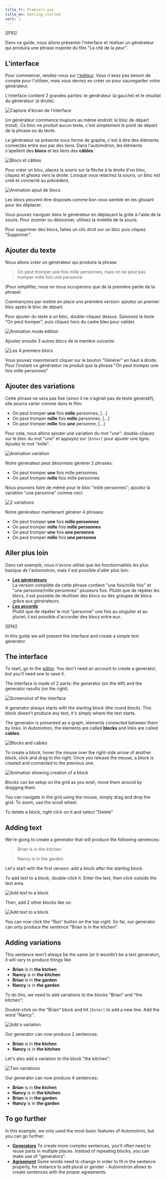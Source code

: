 ```yaml
---
title_fr: Premiers pas
title_en: Getting started
sort: 1
---
```


[[FR]]

Dans ce guide, nous allons présenter l'interface et réaliser un générateur qui produira une phrase inspirée du film "La cité de la peur".

## L'interface

Pour commencer, rendez-vous sur [l'éditeur](https://automotron.io/fr/editor). Vous n'avez pas besoin de compte pour l'utiliser, mais vous devrez en créer un pour sauvegarder votre générateur.

L'interface contient 2 grandes parties: le générateur (à gauche) et le résultat du générateur (à droite).

![Capture d'écran de l'interface](/img/content/guides/premiers-pas/interface.png)

Un générateur commence toujours au même endroit: le bloc de départ (rond). Ce bloc ne produit aucun texte, c'est simplement le point de départ de la phrase ou du texte.

Le générateur se présente sous forme de graphe, c'est à dire des éléments connectés entre eux par des liens. Dans l'automotron, les éléments s'apellent des **blocs** et les liens des **câbles**.

![Blocs et câbles](/img/content/guides/premiers-pas/graphe.png)

Pour créer un bloc, placez la souris sur la flèche à la droite d'un bloc, cliquez et glissez vers la droite. Lorsque vous relachez la souris, un bloc est créé et connecté au précédent.

![Animation ajout de blocs](/img/content/guides/premiers-pas/ajouter-blocs.gif)

Les blocs peuvent être disposés comme bon vous semble en les glissant pour les déplacer.

Vous pouvez naviguer dans le générateur en déplaçant la grille à l'aide de la souris. Pour zoomer ou dézoomer, utilisez la molette de la souris.

Pour supprimer des blocs, faites un clic droit sur un bloc puis cliquez "Supprimer".

## Ajouter du texte

Nous allons créer un générateur qui produira la phrase

> On peut tromper une fois mille personnes, mais on ne peut pas tromper mille fois une personne

(Pour simplifier, nous ne nous occuperons que de la première partie de la phrase)

Commençons par mettre en place une première version: ajoutez un premier bloc après le bloc de départ.

Pour ajouter du texte à un bloc, double-cliquez dessus. Saisissez le texte "On peut tromper", puis cliquez hors du cadre bleu pour valider.

![Animation mode édition](/img/content/guides/premiers-pas/ajouter-texte.gif)

Ajoutez ensuite 3 autres blocs de la manière suivante:

![Les 4 premiers blocs](/img/content/guides/premiers-pas/4-premiers-blocs.png)

Vous pouvez manintenant cliquer sur le bouton "Générer" en haut à droite. Pour l'instant ce générateur ne produit que la phrase "On peut tromper une fois mille personnes"

## Ajouter des variations

Cette phrase ne sera pas fixe (sinon il ne s'agirait pas de texte génératif), elle pourra varier comme dans le film:

- On peut tromper **une** fois **mille** personnes, [...]
- On peut tromper **mille** fois **mille** personnes, [...]
- On peut tromper **mille** fois **une** personne, [...]

Pour cela, nous allons ajouter une variation du mot "une": double-cliquez sur le bloc du mot "une" et appuyez sur `[Enter]` pour ajouter une ligne. Ajoutez le mot "mille".

![Animation variation](/img/content/guides/premiers-pas/ajout-variation.gif)

Notre générateur peut désormais générer 2 phrases:

- On peut tromper **une** fois mille personnes
- On peut tromper **mille** fois mille personnes

Nous pouvons faire de même pour le bloc "mille personnes"; ajoutez la variation "une personne" comme ceci:

![2 variations](/img/content/guides/premiers-pas/2-variations.png)

Notre générateur maintenant générer 4 phrases:

- On peut tromper **une** fois **mille personnes**
- On peut tromper **mille** fois **mille personnes**
- On peut tromper **une** fois **une personne**
- On peut tromper **mille** fois **une personne**

## Aller plus loin

Dans cet exemple, nous n'avons utilisé que les fonctionnalités les plus basique de l'automotron, mais il est possible d'aller plus loin:

- **[Les générateurs](/fr/guides/generators)**  
  La version complète de cette phrase contient "une fois/mille fois" et "une personne/mille personnes" plusieurs fois. Plutôt que de répéter les blocs, il est possible de réutiliser des blocs ou des groupes de blocs grâce aux générateurs.
- **[Les accords](/fr/guides/agreement)**  
  Plutôt que de répéter le mot "personne" une fois au singulier et au pluriel, il est possible d'accorder des blocs entre eux.

[[EN]]

In this guide we will present the interface and create a simple text generator.

## The interface

To start, go to the [editor](https://automotron.io/editor). You don't need an account to create a generator, but you'll need one to save it.

The interface is made of 2 parts: the generator (on the left) and the generator results (on the right).

![Screenshot of the interface](/img/content/guides/getting-started/interface.png)

A generator always starts with the starting block (the round block). This block doesn't produce any text, it's simply where the text starts.

The generator is presented as a graph, elements connected between them by links. In Automotron, the elements are called **blocks** and links are called **cables**.

![Blocks and cables](/img/content/guides/getting-started/graph.png)

To create a block, hover the mouse over the right-side arrow of another block, click and drag to the right. Once you release the mouse, a block is created and connected to the previous one.

![Animation showing creation of a block](/img/content/guides/premiers-pas/ajouter-blocs.gif)

Blocks can be setup on the grid as you wish, move them around by dragging them.

You can navigate in the grid using the mouse, simply drag and drop the grid. To zoom, use the scroll wheel.

To delete a block, right click on it and select "Delete"

## Adding text

We're going to create a generator that will produce the following sentences:

> Brian is in the kitchen

> Nancy is in the garden

Let's start with the first version: add a block after the starting block.

To add text to a block, double-click it. Enter the text, then click outside the text area.

![Add text to a block](/img/content/guides/getting-started/add-text.gif)

Then, add 2 other blocks like so:

![Add text to a block](/img/content/guides/getting-started/add-more-text.gif)

You can now click the "Run" button on the top-right. So far, our generator can only produce the sentence "Brian is in the kitchen".

## Adding variations

This sentence won't always be the same (or it wouldn't be a text generator), it will vary to produce things like

- **Brian** is in **the ktchen**
- **Nancy** is in **the kitchen**
- **Brian** is in **the garden**
- **Nancy** is in **the garden**

To do this, we need to add variations to the blocks "Brian" and "the kitchen":

Double-click on the "Brian" block and hit `[Enter]` to add a new line. Add the word "Nancy".

![Add a variation](/img/content/guides/getting-started/add-variation.gif)

Our generator can now produce 2 sentences:

- **Brian** is in **the ktchen**
- **Nancy** is in **the kitchen**

Let's also add a variation to the block "the kitchen":

![Two variations](/img/content/guides/getting-started/2-variations.png)

Our generator can now produce 4 sentences:

- **Brian** is in **the ktchen**
- **Nancy** is in **the kitchen**
- **Brian** is in **the garden**
- **Nancy** is in **the garden**

## To go further

In this example, we only used the most basic features of Automotron, but you can go further:

- **[Generators](/guides/generators)**
  To create more complex sentences, you'll often need to reuse parts in multiple places. Instead of repeating blocks, you can make use of "generators".
- **[Agreement](/guides/agreement)**
  Some words need to change in order to fit in the sentence properly, for instance to add plural or gender - Automotron allows to create sentences with the proper agreements.
